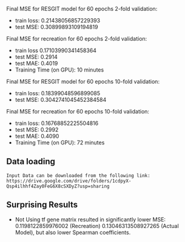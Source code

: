 Final MSE for RESGIT model for 60 epochs 2-fold validation:
- train loss: 0.21438056857229393
- test MSE: 0.30899893109194819

Final MSE for recreation for 60 epochs 2-fold validation:
- train loss 0.17103990341458364
- test MSE: 0.2914
- test MAE: 0.4019
- Training Time (on GPU): 10 minutes

Final MSE for RESGIT model for 60 epochs 10-fold validation:
- train loss: 0.18399048596899085
- test MSE: 0.3042741045452384584

Final MSE for recreation for 60 epochs 10-fold validation:
- train loss: 0.16768852225504816
- test MSE: 0.2992
- test MAE: 0.4090
- Training Time (on GPU): 72 minutes

## Data loading
	Input Data can be downloaded from the following link:
	https://drive.google.com/drive/folders/1cdpyX-Qsp4ilhhf4Zay0FeG6X8cSXDyZ?usp=sharing

## Surprising Results
- Not Using tf gene matrix resulted in significantly lower MSE: 0.1198122859976002 (Recreation) 0.13046313508927265 (Actual Model), but also lower Spearman coefficients.
